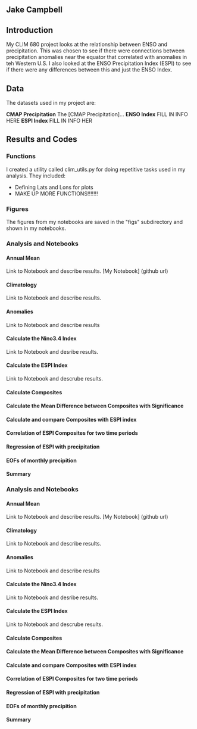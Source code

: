 ## Jake Campbell

## Introduction

My CLIM 680 project looks at the relationship between ENSO and precipitation. This was chosen to see if there were connections between precipitation anomalies near the equator that correlated with anomalies in teh Western U.S. I also looked at the ENSO Precipitation Index (ESPI) to see if there were any differences between this and just the ENSO Index.

## Data

The datasets used in my project are:

__CMAP Precipitation__
The [CMAP Precipitation]...
__ENSO Index__
FILL IN INFO HERE
__ESPI Index__
FILL IN INFO HER

## Results and Codes

### Functions
I created a utility called clim_utils.py for doing repetitive tasks used in my analysis.
They included:
* Defining Lats and Lons for plots
* MAKE UP MORE FUNCTIONS!!!!!!!

### Figures

The figures from my notebooks are saved in the "figs" subdirectory and shown in my notebooks.

### Analysis and Notebooks

#### Annual Mean

Link to Notebook and describe results.
[My Notebook] (github url)

#### Climatology

Link to Notebook and describe results.

#### Anomalies

Link to Notebook and describe results

#### Calculate the Nino3.4 Index

Link to Notebook and desribe results.

#### Calculate the ESPI Index

Link to Notebook and descrube results.

#### Calculate Composites

#### Calculate the Mean Difference between Composites with Significance

#### Calculate and compare Composites with ESPI index

#### Correlation of ESPI Composites for two time periods

#### Regression of ESPI with precipitation

#### EOFs of monthly precipition

#### Summary

### Analysis and Notebooks

#### Annual Mean

Link to Notebook and describe results.
[My Notebook] (github url)

#### Climatology

Link to Notebook and describe results.

#### Anomalies

Link to Notebook and describe results

#### Calculate the Nino3.4 Index

Link to Notebook and desribe results.

#### Calculate the ESPI Index

Link to Notebook and descrube results.

#### Calculate Composites

#### Calculate the Mean Difference between Composites with Significance

#### Calculate and compare Composites with ESPI index

#### Correlation of ESPI Composites for two time periods

#### Regression of ESPI with precipitation

#### EOFs of monthly precipition

#### Summary
 

